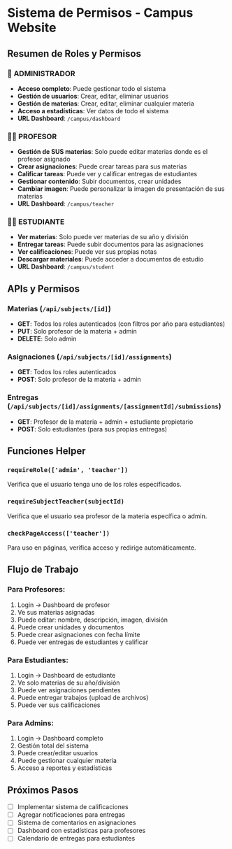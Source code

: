 # Sistema de Permisos - Campus Website

## Resumen de Roles y Permisos

### 🔑 **ADMINISTRADOR**
- **Acceso completo**: Puede gestionar todo el sistema
- **Gestión de usuarios**: Crear, editar, eliminar usuarios
- **Gestión de materias**: Crear, editar, eliminar cualquier materia
- **Acceso a estadísticas**: Ver datos de todo el sistema
- **URL Dashboard**: `/campus/dashboard`

### 👨‍🏫 **PROFESOR**
- **Gestión de SUS materias**: Solo puede editar materias donde es el profesor asignado
- **Crear asignaciones**: Puede crear tareas para sus materias
- **Calificar tareas**: Puede ver y calificar entregas de estudiantes
- **Gestionar contenido**: Subir documentos, crear unidades
- **Cambiar imagen**: Puede personalizar la imagen de presentación de sus materias
- **URL Dashboard**: `/campus/teacher`

### 👨‍🎓 **ESTUDIANTE**
- **Ver materias**: Solo puede ver materias de su año y división
- **Entregar tareas**: Puede subir documentos para las asignaciones
- **Ver calificaciones**: Puede ver sus propias notas
- **Descargar materiales**: Puede acceder a documentos de estudio
- **URL Dashboard**: `/campus/student`

## APIs y Permisos

### Materias (`/api/subjects/[id]`)
- **GET**: Todos los roles autenticados (con filtros por año para estudiantes)
- **PUT**: Solo profesor de la materia + admin
- **DELETE**: Solo admin

### Asignaciones (`/api/subjects/[id]/assignments`)
- **GET**: Todos los roles autenticados
- **POST**: Solo profesor de la materia + admin

### Entregas (`/api/subjects/[id]/assignments/[assignmentId]/submissions`)
- **GET**: Profesor de la materia + admin + estudiante propietario
- **POST**: Solo estudiantes (para sus propias entregas)

## Funciones Helper

### `requireRole(['admin', 'teacher'])`
Verifica que el usuario tenga uno de los roles especificados.

### `requireSubjectTeacher(subjectId)`
Verifica que el usuario sea profesor de la materia específica o admin.

### `checkPageAccess(['teacher'])`
Para uso en páginas, verifica acceso y redirige automáticamente.

## Flujo de Trabajo

### Para Profesores:
1. Login → Dashboard de profesor
2. Ve sus materias asignadas
3. Puede editar: nombre, descripción, imagen, división
4. Puede crear unidades y documentos
5. Puede crear asignaciones con fecha límite
6. Puede ver entregas de estudiantes y calificar

### Para Estudiantes:
1. Login → Dashboard de estudiante  
2. Ve solo materias de su año/división
3. Puede ver asignaciones pendientes
4. Puede entregar trabajos (upload de archivos)
5. Puede ver sus calificaciones

### Para Admins:
1. Login → Dashboard completo
2. Gestión total del sistema
3. Puede crear/editar usuarios
4. Puede gestionar cualquier materia
5. Acceso a reportes y estadísticas

## Próximos Pasos

- [ ] Implementar sistema de calificaciones
- [ ] Agregar notificaciones para entregas
- [ ] Sistema de comentarios en asignaciones
- [ ] Dashboard con estadísticas para profesores
- [ ] Calendario de entregas para estudiantes
